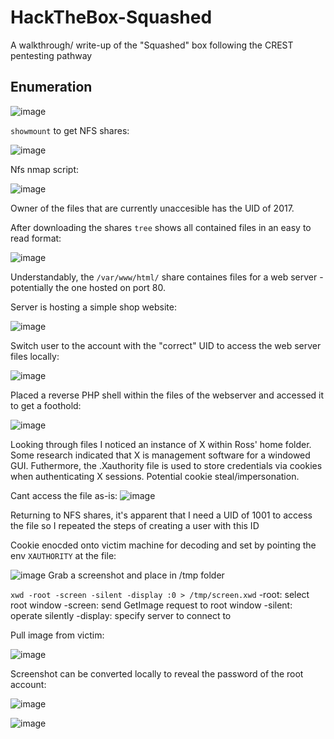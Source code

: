 # HackTheBox-Squashed
A walkthrough/ write-up of the "Squashed" box following the CREST pentesting pathway

## Enumeration

![image](https://github.com/HattMobb/HackTheBox-Squashed/assets/134090089/012deff9-d90f-4761-bacf-164b0cb61047)


`showmount` to get NFS shares:

![image](https://github.com/HattMobb/HackTheBox-Squashed/assets/134090089/30806c8e-ec0c-4d20-b8ee-1a01e472df48)

Nfs nmap script:

![image](https://github.com/HattMobb/HackTheBox-Squashed/assets/134090089/677cf147-985a-4d73-85e4-21c92c968a7b)

Owner of the files that are currently unaccesible has the UID of 2017.

After downloading the shares `tree` shows all contained files in an easy to read format:

![image](https://github.com/HattMobb/HackTheBox-Squashed/assets/134090089/56377cd5-c7fb-4dfe-a099-fc9e392bba35)

Understandably, the `/var/www/html/` share containes files for a web server - potentially the one hosted on port 80.

Server is hosting a simple shop website:

![image](https://github.com/HattMobb/HackTheBox-Squashed/assets/134090089/28567a26-ca1f-4ede-9776-eb129ede10a6)

Switch user to the account with the "correct" UID to access the web server files locally:

![image](https://github.com/HattMobb/HackTheBox-Squashed/assets/134090089/d6e1e0d5-50d1-42eb-be50-0f1cc03a1f1c)

Placed a reverse PHP shell within the files of the webserver and accessed it to get a foothold:

![image](https://github.com/HattMobb/HackTheBox-Squashed/assets/134090089/44c9b5c0-efa4-48dd-a62b-40ae111d2892)

Looking through files I noticed an instance of X within Ross' home folder.
Some research indicated that X is management software for a windowed GUI. Futhermore, the .Xauthority file is used to store credentials via cookies when
authenticating X sessions. Potential cookie steal/impersonation.


Cant access the file as-is:
![image](https://github.com/HattMobb/HackTheBox-Squashed/assets/134090089/a281b437-52a5-4cee-ba70-2f42246d88bf)

Returning to NFS shares, it's apparent that I need a UID of 1001 to access the file so I repeated the steps of creating a user with this ID


Cookie enocded onto victim machine for decoding and set by pointing the env `XAUTHORITY` at the file:

![image](https://github.com/HattMobb/HackTheBox-Squashed/assets/134090089/181f0603-6cab-4898-9f00-e8deb9a6a1bd)
Grab a  screenshot and place in /tmp folder

`xwd -root -screen -silent -display :0 > /tmp/screen.xwd`
-root: select root window
-screen: send GetImage request to root window
-silent: operate silently
-display: specify server to connect to


Pull image from victim:

![image](https://github.com/HattMobb/HackTheBox-Squashed/assets/134090089/f48c43bd-ee6e-4230-9278-862d99f249d1)

Screenshot can be converted locally to reveal the password of the root account:

![image](https://github.com/HattMobb/HackTheBox-Squashed/assets/134090089/f3cb7829-7145-4542-8bf9-6c0aa3fbb13f)

![image](https://github.com/HattMobb/HackTheBox-Squashed/assets/134090089/86e2fa8d-329c-4032-8bbf-aeda3e21887e)



